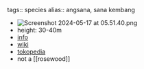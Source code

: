 tags:: species
alias:: angsana, sana kembang

- ![Screenshot 2024-05-17 at 05.51.40.png](https://peach-geographical-bat-397.mypinata.cloud/ipfs/QmcaugHmAVPwBHFJp9sG3k8xtN9aCtwELTZULX1PeYqRNh)
- height: 30-40m
- [info](http://www.plantsofasia.com/index/pterocarpus/0-151)
- [wiki](https://en.wikipedia.org/wiki/Pterocarpus_indicus)
- [tokopedia](https://www.tokopedia.com/tokomur4-1/bibit-angsana-bibit-stek-tanaman-angsana-pterocarpus-indicus?extParam=ivf%3Dfalse%26src%3Dsearch)
- not a [[rosewood]]